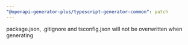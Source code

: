 ```yaml
---
"@openapi-generator-plus/typescript-generator-common": patch
---
```


package.json, .gitignore and tsconfig.json will not be overwritten when generating
